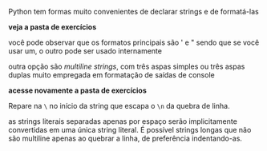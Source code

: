 Python tem formas muito convenientes de declarar strings e de formatá-las

**veja a pasta de exercícios**

você pode observar que os formatos principais são ' e " sendo que se você usar um, o outro pode ser usado internamente

outra opção são _multiline strings_, com três aspas simples ou três aspas duplas muito empregada em formatação de saídas de console

**acesse novamente a pasta de exercícios**

Repare na ```\``` no início da string que escapa o ```\n``` da quebra de linha.

as strings literais separadas apenas por espaço serão implicitamente convertidas em uma única string literal. É possível strings longas que não são multiline apenas ao quebrar a linha, de preferência indentando-as.


